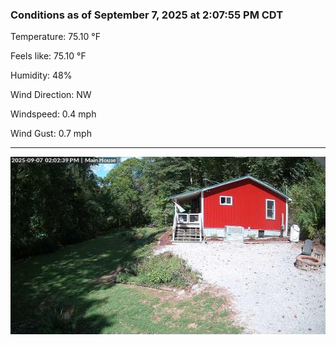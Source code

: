 ### Conditions as of September 7, 2025 at 2:07:55 PM CDT 

Temperature: 75.10 &deg;F

Feels like: 75.10 &deg;F

Humidity: 48%

Wind Direction: NW

Windspeed: 0.4 mph

Wind Gust: 0.7 mph

---

<img src="./images/latest.jpeg"/>

